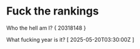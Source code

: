 # Fuck the rankings

Who the hell am I?
{ 20318148 }

What fucking year is it?
[ 2025-05-20T03:30:00Z ]
